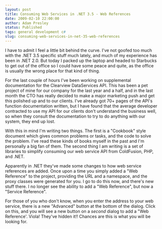 ```yaml
---
layout: post
title: Consuming Web Services in .NET 3.5 - Web References
date: 2009-02-10 22:00:00
author: Adam Presley
status: Published
tags: general development c#
slug: consuming-web-services-in-net-35-web-references
---
```

I have to admit I feel a little bit behind the curve. I've not goofed
too much with the .NET 3.5 specific stuff much lately, and much of my
experience has been in .NET 2.0. But today I packed up the laptop and
headed to Starbucks to get out of the office so I could have some peace
and quite, as the office is usually the wrong place for that kind of
thing.  
  
For the last couple of hours I've been working on supplemental
documentation for the Clearview DataServices API. This has been a pet
project of mine for our company for the last year and a half, and in the
last month the CTO has really decided to make a major marketing push and
get this polished up and to our clients. I've already got 70+ pages of
the API's function documentation written, but I have found that the
average developer contracted to use my API for our clients don't
understand the business well, so when they consult the documentation to
try to do anything with our system, they end up lost.  
  
With this in mind I'm writing two things. The first is a "Cookbook"
style document which gives common problems or tasks, and the code to
solve the problem. I've read these kinds of books myself in the past and
I'm personally a big fan of them. The second thing I am writing is a set
of libraries to simplify consuming our web service API from ColdFusion,
PHP, and .NET.  
  
Apparently in .NET they've made some changes to how web service
references are added. Once upon a time you simply added a "Web
Reference" to the project, providing the URL and a namespace, and the
proxy classes were generated for you. I go to do this now, and there's
new stuff there. I no longer see the ability to add a "Web Reference",
but now a "Service Reference".  
  
For those of you who don't know, when you enter the address to your web
service, there is a new "Advanced" button at the bottom of the dialog.
Click on this, and you will see a new button on a *second* dialog to add
a "Web Reference'. Viola! They've hidden it!! Chances are this is what
you will be looking for.
